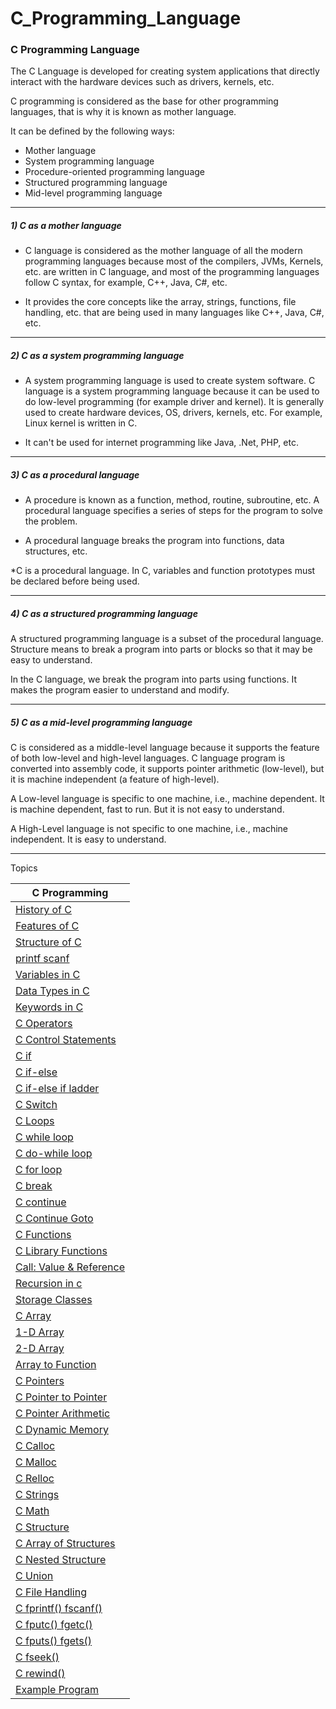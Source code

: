# C_Programming_Language


### C Programming Language



The C Language is developed for creating system applications that directly interact with the hardware devices such as drivers, kernels, etc.

C programming is considered as the base for other programming languages, that is why it is known as mother language.

It can be defined by the following ways:
* Mother language
* System programming language
* Procedure-oriented programming language
* Structured programming language
* Mid-level programming language

------

##### 1) C as a mother language

* C language is considered as the mother language of all the modern programming languages because most of the compilers, JVMs, Kernels, etc. are written in C language, and most of the programming languages follow C syntax, for example, C++, Java, C#, etc.

* It provides the core concepts like the array, strings, functions, file handling, etc. that are being used in many languages like C++, Java, C#, etc.

-------

##### 2) C as a system programming language

* A system programming language is used to create system software. C language is a system programming language because it can be used to do low-level programming (for example driver and kernel). It is generally used to create hardware devices, OS, drivers, kernels, etc. For example, Linux kernel is written in C.

* It can't be used for internet programming like Java, .Net, PHP, etc.

----------

##### 3) C as a procedural language

* A procedure is known as a function, method, routine, subroutine, etc. A procedural language specifies a series of steps for the program to solve the problem.

* A procedural language breaks the program into functions, data structures, etc.

*C is a procedural language. In C, variables and function prototypes must be declared before being used.

--------------

##### 4) C as a structured programming language

A structured programming language is a subset of the procedural language. Structure means to break a program into parts or blocks so that it may be easy to understand.

In the C language, we break the program into parts using functions. It makes the program easier to understand and modify.

-------------

##### 5) C as a mid-level programming language

C is considered as a middle-level language because it supports the feature of both low-level and high-level languages. C language program is converted into assembly code, it supports pointer arithmetic (low-level), but it is machine independent (a feature of high-level).

A Low-level language is specific to one machine, i.e., machine dependent. It is machine dependent, fast to run. But it is not easy to understand.

A High-Level language is not specific to one machine, i.e., machine independent. It is easy to understand.

-----------

Topics


| **C Programming**| 
|----------|
|[History of C](https://github.com/vishwas9699/C_Programming_Language/blob/master/HistoryOfC.md)|
|[Features of C](https://github.com/vishwas9699/C_Programming_Language/blob/master/FeaturesOfC.md)|
|[Structure of C](https://github.com/vishwas9699/C_Programming_Language/blob/master/StructureOfC.md)|
|[printf scanf](https://github.com/vishwas9699/C_Programming_Language/tree/master/printf%26scanf/printfandscanf.md)|
|[Variables in C](https://github.com/vishwas9699/C_Programming_Language/blob/master/VariableInC/Variable.md)|
|[Data Types in C](https://github.com/vishwas9699/C_Programming_Language/blob/master/DataType/DataTypeinC.md)|
|[Keywords in C](https://github.com/vishwas9699/C_Programming_Language/blob/master/DataType/KeyWords.md)|
|[C Operators](https://github.com/vishwas9699/C_Programming_Language/blob/master/Operators/Operator.md)|
|[C Control Statements](https://github.com/vishwas9699/C_Programming_Language/tree/master/ControlStatement)|
|[C if](https://github.com/vishwas9699/C_Programming_Language/blob/master/ControlStatement/SimpleIf/SimpleIf.md)|
|[C if-else](https://github.com/vishwas9699/C_Programming_Language/blob/master/ControlStatement/if-Else/ifelse.md)|
|[C if-else if ladder](https://github.com/vishwas9699/C_Programming_Language/blob/master/ControlStatement/ifElseLadder/ifelseladder.md)|
|[C Switch](https://github.com/vishwas9699/C_Programming_Language/blob/master/ControlStatement/Switch/Switch.md)|
|[C Loops](https://github.com/vishwas9699/C_Programming_Language/blob/master/Loops/Loops.md)|
|[C while loop](https://github.com/vishwas9699/C_Programming_Language/blob/master/Loops/While/while.md)|
|[C do-while loop](https://github.com/vishwas9699/C_Programming_Language/blob/master/Loops/Do-While/dowhile.md)|
|[C for loop](https://github.com/vishwas9699/C_Programming_Language/blob/master/Loops/forloop/forloop.md)|
|[C break](https://github.com/vishwas9699/C_Programming_Language/blob/master/Loops/Break/break.md)|
|[C continue](https://github.com/vishwas9699/C_Programming_Language/blob/master/Loops/Continue/Continue.md)|
|[C Continue Goto](https://github.com/vishwas9699/C_Programming_Language/blob/master/Loops/Continue/Goto.md)|
|[C Functions](https://github.com/vishwas9699/C_Programming_Language/blob/master/Functions/Functions.md)|
|[C Library Functions](https://github.com/vishwas9699/C_Programming_Language/blob/master/Functions/C_Library_Functions.md)|
|[Call: Value & Reference](https://github.com/vishwas9699/C_Programming_Language/blob/master/Functions/Call_By_Ref_Value/Call_By_Ref_Value.md)|
|[Recursion in c](https://github.com/vishwas9699/C_Programming_Language/blob/master/Functions/Recursion/Recursion.md)|
|[Storage Classes](https://github.com/vishwas9699/C_Programming_Language/blob/master/Functions/StorageClass/StorageClass.md)|
|[C Array](https://github.com/vishwas9699/C_Programming_Language/tree/master/Array)|
|[1-D Array](https://github.com/vishwas9699/C_Programming_Language/blob/master/Array/1-D_Array/1darray.md)|
|[2-D Array](https://github.com/vishwas9699/C_Programming_Language/blob/master/Array/2-D_Array/2d-array.md)|
|[Array to Function](https://github.com/vishwas9699/C_Programming_Language/blob/master/Array/ArrayToFunction/ArrayToFunction.md)|
|[C Pointers](https://github.com/vishwas9699/C_Programming_Language/blob/master/Pointers/Pointers.md)|
|[C Pointer to Pointer](https://github.com/vishwas9699/C_Programming_Language/blob/master/Pointers/PointertoPointer.md)|
|[C Pointer Arithmetic](https://github.com/vishwas9699/C_Programming_Language/blob/master/Pointers/PointersArithmetic/PointersArithmetic.md)|
|[C Dynamic Memory](https://github.com/vishwas9699/C_Programming_Language/blob/master/Dynamic%20Memory%20Allocation/DynamicMemoryAllocation.md)|
|[C Calloc](https://github.com/vishwas9699/C_Programming_Language/blob/master/Dynamic%20Memory%20Allocation/Calloc.md)|
|[C Malloc](https://github.com/vishwas9699/C_Programming_Language/blob/master/Dynamic%20Memory%20Allocation/malloc.md)|
|[C Relloc](https://github.com/vishwas9699/C_Programming_Language/blob/master/Dynamic%20Memory%20Allocation/Relloc.md)|
|[C Strings](https://github.com/vishwas9699/C_Programming_Language/blob/master/Strings/String.md)|
|[C Math](https://github.com/vishwas9699/C_Programming_Language/blob/master/Math%20Functions/Math.md)|
|[C Structure](https://github.com/vishwas9699/C_Programming_Language/blob/master/Structure%20and%20Unions/Structure/Structure.md)|
|[C Array of Structures](https://github.com/vishwas9699/C_Programming_Language/blob/master/Structure%20and%20Unions/Structure/ArrayOfStructure.md)|
|[C Nested Structure](https://github.com/vishwas9699/C_Programming_Language/blob/master/Structure%20and%20Unions/Structure/NestedStructure.md)|
|[C Union](https://github.com/vishwas9699/C_Programming_Language/blob/master/Structure%20and%20Unions/Unions/Union.md)|
|[C File Handling](https://github.com/vishwas9699/C_Programming_Language/tree/master/File%20Handling)|
|[C fprintf() fscanf()](https://github.com/vishwas9699/C_Programming_Language/blob/master/File%20Handling/fprintf%20and%20fscanf.md)|
|[C fputc() fgetc()](https://github.com/vishwas9699/C_Programming_Language/blob/master/File%20Handling/putc%20and%20getc.md)|
|[C fputs() fgets()](https://github.com/vishwas9699/C_Programming_Language/blob/master/File%20Handling/gets%20and%20puts.md)|
|[C fseek()](https://github.com/vishwas9699/C_Programming_Language/blob/master/File%20Handling/fseek().md)|
|[C rewind()](https://github.com/vishwas9699/C_Programming_Language/blob/master/File%20Handling/rewind().md)|
|[Example Program](https://github.com/vishwas9699/C_Programming_Language/tree/master/Program(Project))|

